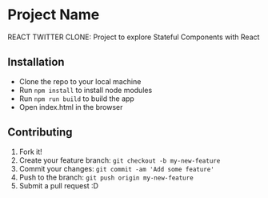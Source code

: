 # Project Name

REACT TWITTER CLONE: Project to explore Stateful Components with React


## Installation

- Clone the repo to your local machine
- Run `npm install` to install node modules
- Run `npm run build` to build the app
- Open index.html in the browser

## Contributing

1. Fork it!
2. Create your feature branch: `git checkout -b my-new-feature`
3. Commit your changes: `git commit -am 'Add some feature'`
4. Push to the branch: `git push origin my-new-feature`
5. Submit a pull request :D
